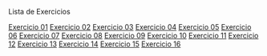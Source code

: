 Lista de Exercicios
<br>
</html> <a href="/Desafios/index01.html"> Exercicio 01</a>
</html> <a href="/Desafios/index02.html"> Exercicio 02</a>
</html> <a href="/Desafios/index03.html"> Exercicio 03</a>
</html> <a href="/Desafios/index04.html"> Exercicio 04</a>
</html> <a href="/Desafios/index05.html"> Exercicio 05</a>
</html> <a href="/Desafios/index06.html"> Exercicio 06</a>
</html> <a href="/Desafios/index07.html"> Exercicio 07</a>
</html> <a href="/Desafios/index08.html"> Exercicio 08</a>
</html> <a href="/Desafios/index09.html"> Exercicio 09</a>
</html> <a href="/Desafios/index10.html"> Exercicio 10</a>
</html> <a href="/Desafios/index11.html"> Exercicio 11</a>
</html> <a href="/Desafios/index12.html"> Exercicio 12</a>
</html> <a href="/Desafios/index13.html"> Exercicio 13</a>
</html> <a href="/Desafios/index14.html"> Exercicio 14</a>
</html> <a href="/Desafios/index15.html"> Exercicio 15</a>
</html> <a href="/Desafios/index16.html"> Exercicio 16</a>
